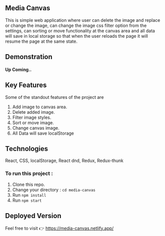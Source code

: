 ## Media Canvas
This is simple web application where user can delete the image and replace or change the image, can change the image css filter option from the settings, can sorting or move functionality at the canvas area and all data will save in local storage so that when the user reloads the page it will resume the page at the same
  state.

## Demonstration
#### Up Coming..

## Key Features
Some of the standout features of the project are

 1. Add image to canvas area.
 2. Delete added image.
 3. Filter image styles.
 4. Sort or move image.
 5. Change canvas image.
 6. All Data will save localStorage
 
 ## Technologies

React, CSS, localStorage, React dnd, Redux, Redux-thunk

### To run this project :
1. Clone this repo.
2. Change your directory : `cd media-canvas`
3. Run `npm install`
5. Run `npm start`


## Deployed Version

Feel free to visit 👉 https://media-canvas.netlify.app/